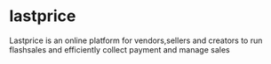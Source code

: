 # lastprice

Lastprice is an online platform for vendors,sellers and creators to run flashsales and efficiently collect payment and manage sales
